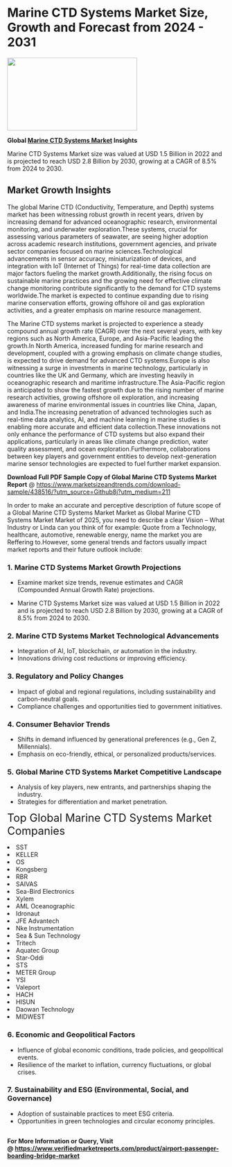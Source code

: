 <H1>Marine CTD Systems Market Size, Growth and Forecast from 2024 - 2031</H1><img class="aligncenter size-medium wp-image-584254" src="https://thirdeyenews.in/wp-content/uploads/2024/09/Global-Market-Research-300x168.jpeg" alt="" width="300" height="168" /><p><strong>Global&nbsp;<a href="https://www.marketsizeandtrends.com/download-sample/438516/?utm_source=Github8j?utm_medium=211">Marine CTD Systems Market</a> Insights</strong></p><p>Marine CTD Systems Market size was valued at USD 1.5 Billion in 2022 and is projected to reach USD 2.8 Billion by 2030, growing at a CAGR of 8.5% from 2024 to 2030.</p><p><h2>Market Growth Insights</h2> <p>The global Marine CTD (Conductivity, Temperature, and Depth) systems market has been witnessing robust growth in recent years, driven by increasing demand for advanced oceanographic research, environmental monitoring, and underwater exploration.These systems, crucial for assessing various parameters of seawater, are seeing higher adoption across academic research institutions, government agencies, and private sector companies focused on marine sciences.Technological advancements in sensor accuracy, miniaturization of devices, and integration with IoT (Internet of Things) for real-time data collection are major factors fueling the market growth.Additionally, the rising focus on sustainable marine practices and the growing need for effective climate change monitoring contribute significantly to the demand for CTD systems worldwide.The market is expected to continue expanding due to rising marine conservation efforts, growing offshore oil and gas exploration activities, and a greater emphasis on marine resource management.</p> <p>The Marine CTD systems market is projected to experience a steady compound annual growth rate (CAGR) over the next several years, with key regions such as North America, Europe, and Asia-Pacific leading the growth.In North America, increased funding for marine research and development, coupled with a growing emphasis on climate change studies, is expected to drive demand for advanced CTD systems.Europe is also witnessing a surge in investments in marine technology, particularly in countries like the UK and Germany, which are investing heavily in oceanographic research and maritime infrastructure.The Asia-Pacific region is anticipated to show the fastest growth due to the rising number of marine research activities, growing offshore oil exploration, and increasing awareness of marine environmental issues in countries like China, Japan, and India.The increasing penetration of advanced technologies such as real-time data analytics, AI, and machine learning in marine studies is enabling more accurate and efficient data collection.These innovations not only enhance the performance of CTD systems but also expand their applications, particularly in areas like climate change prediction, water quality assessment, and ocean exploration.Furthermore, collaborations between key players and government entities to develop next-generation marine sensor technologies are expected to fuel further market expansion.<p><span class=""><strong>Download Full PDF Sample Copy of Global Marine CTD Systems Market Report</strong> @ <a href="https://www.marketsizeandtrends.com/download-sample/438516/?utm_source=Github8j?utm_medium=211" target="_blank">https://www.marketsizeandtrends.com/download-sample/438516/?utm_source=Github8j?utm_medium=211</a></span></p><p>In order to make an accurate and perceptive description of future scope of a Global&nbsp;Marine CTD Systems Market Market as Global&nbsp;Marine CTD Systems Market Market of 2025, you need to describe a clear Vision &ndash; What Industry or Linda can you think of for example: Quote from a Technology, healthcare, automotive, renewable energy, name the market you are Reffering to.However, some general trends and factors usually impact market reports and their future outlook include:</p><h3>1.&nbsp;<strong>Marine CTD Systems Market Growth Projections</strong></h3><ul><li>Examine market size trends, revenue estimates and CAGR (Compounded Annual Growth Rate) projections.</li><li><p>Marine CTD Systems Market size was valued at USD 1.5 Billion in 2022 and is projected to reach USD 2.8 Billion by 2030, growing at a CAGR of 8.5% from 2024 to 2030.</p></li></ul><h3>2.&nbsp;<strong>Marine CTD Systems Market Technological Advancements</strong></h3><ul><li>Integration of AI, IoT, blockchain, or automation in the industry.</li><li>Innovations driving cost reductions or improving efficiency.</li></ul><h3>3.&nbsp;<strong>Regulatory and Policy Changes</strong></h3><ul><li>Impact of global and regional regulations, including sustainability and carbon-neutral goals.</li><li>Compliance challenges and opportunities tied to government initiatives.</li></ul><h3>4.&nbsp;<strong>Consumer Behavior Trends</strong></h3><ul><li>Shifts in demand influenced by generational preferences (e.g., Gen Z, Millennials).</li><li>Emphasis on eco-friendly, ethical, or personalized products/services.</li></ul><h3>5.&nbsp;<strong>Global Marine CTD Systems Market Competitive Landscape</strong></h3><ul><li>Analysis of key players, new entrants, and partnerships shaping the industry.</li><li>Strategies for differentiation and market penetration.</li></ul><p data-pm-slice="1 1 []"><span style="color: inherit; font-family: inherit; font-size: 25px;">Top Global Marine CTD Systems Market Companies</span></p><div class="" data-test-id=""><p><li>SST</li><li> KELLER</li><li> OS</li><li> Kongsberg</li><li> RBR</li><li> SAIVAS</li><li> Sea-Bird Electronics</li><li> Xylem</li><li> AML Oceanographic</li><li> Idronaut</li><li> JFE Advantech</li><li> Nke Instrumentation</li><li> Sea & Sun Technology</li><li> Tritech</li><li> Aquatec Group</li><li> Star-Oddi</li><li> STS</li><li> METER Group</li><li> YSI</li><li> Valeport</li><li> HACH</li><li> HISUN</li><li> Daowan Technology</li><li> MIDWEST</li></p></div><h3>6.&nbsp;<strong>Economic and Geopolitical Factors</strong></h3><ul><li>Influence of global economic conditions, trade policies, and geopolitical events.</li><li>Resilience of the market to inflation, currency fluctuations, or global crises.</li></ul><h3>7.&nbsp;<strong>Sustainability and ESG (Environmental, Social, and Governance)</strong></h3><ul><li>Adoption of sustainable practices to meet ESG criteria.</li><li>Opportunities in green technologies and circular economy principles.</li></ul><h2><strong style="font-size: 14px;">For More Information or Query, Visit @&nbsp;</strong><a style="background-color: #ffffff; font-size: 14px;" href="https://www.marketsizeandtrends.com/report/marine-ctd-systems-market/" target="_blank">https://www.verifiedmarketreports.com/product/airport-passenger-boarding-bridge-market</a></h2>